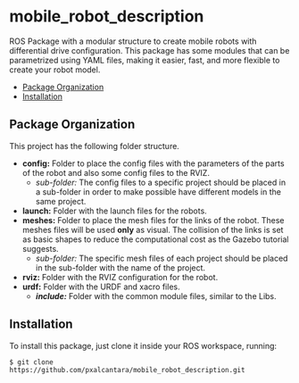 # mobile_robot_description
ROS Package with a modular structure to create mobile robots with differential drive configuration. This package has some modules that can be parametrized using YAML files, making it easier, fast, and more flexible to create your robot model.

- [Package Organization](##PackageOrganization)
- [Installation](##Installation)

## Package Organization
This project has the following folder structure.

- **config:** Folder to place the config files with the parameters of the parts of the robot and also some config files to the RVIZ.
    - *sub-folder:* The config files to a specific project should be placed in a sub-folder in order to make possible have different models in the same project.
- **launch:** Folder with the launch files for the robots.
- **meshes:** Folder to place the mesh files for the links of the robot. These meshes files will be used **only** as visual. The collision of the links is set as basic shapes to reduce the computational cost as the Gazebo tutorial suggests.
    - *sub-folder:* The specific mesh files of each project should be placed in the sub-folder with the name of the project.
- **rviz:** Folder with the RVIZ configuration for the robot.
- **urdf:** Folder with the URDF and xacro files.
    - ***include:*** Folder with the common module files, similar to the Libs.

## Installation
To install this package, just clone it inside your ROS workspace, running:

``` 
$ git clone https://github.com/pxalcantara/mobile_robot_description.git 
```

